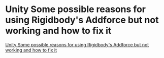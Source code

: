 # Unity Some possible reasons for using Rigidbody's Addforce but not working and how to fix it
[Unity Some possible reasons for using Rigidbody's Addforce but not working and how to fix it](https://aiwithcloud.com/2022/09/15/unity_some_possible_reasons_for_using_rigidbodys_addforce_but_not_working_and_how_to_fix_it/)